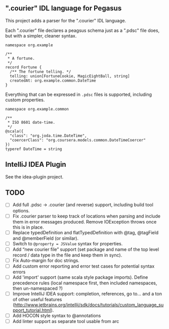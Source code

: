 ".courier" IDL language for Pegasus
-----------------------------------

This project adds a parser for the ".courier" IDL language.

Each ".courier" file declares a peagsus schema just as a ".pdsc" file does, but with a simpler, cleaner
syntax.

```
namespace org.example

/**
 * A fortune.
 */
record Fortune {
  /** The fortune telling. */
  telling: union[FortuneCookie, MagicEightBall, string]
  createdAt: org.example.common.DateTime
}
```

Everything that can be expressed in `.pdsc` files is supported, including custom properties.

```
namespace org.example.common

/**
 * ISO 8601 date-time.
 */
@scala({
  "class": "org.joda.time.DateTime",
  "coercerClass": "org.coursera.models.common.DateTimeCoercer"
})
typeref DateTime = string
```

IntelliJ IDEA Plugin
--------------------

See the idea-plugin project.

TODO
----
* [ ] Add full .pdsc -> .courier (and reverse) support, including build tool options.
* [ ] Fix .courier parser to keep track of locations when parsing and include them in error
messages produced.  Remove IOException throws once this is in place.
* [ ] Replace typedDefinition and flatTypedDefinition with @tag, @tagField and @memberField (or similar).
* [ ] Switch to `@property = JSValue` syntax for properties.
* [ ] Add “new courier file” support (set package and name of the top level record / data type in
      the file and keep them in sync).
* [ ] Fix Auto-margin for doc strings.
* [ ] Add custom error reporting and error test cases for potential syntax errors
* [ ] Add 'import' support (same scala style package imports).  Define precedence rules (local
      namespace first, then included namespaces, then un-namespaced ?)
* [ ] Improve IntelliJ IDEA support: completion, references, go to... and a ton of other useful features
      (http://www.jetbrains.org/intellij/sdk/docs/tutorials/custom_language_support_tutorial.html).
* [ ] Add HOCON style syntax to @annotations
* [ ] Add linter support as separate tool usable from arc
